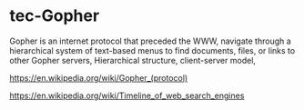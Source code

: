 # tec-Gopher
Gopher is an internet protocol that preceded the WWW, navigate through a hierarchical system of text-based menus to find documents, files, or links to other Gopher servers, Hierarchical structure, client-server model, 

https://en.wikipedia.org/wiki/Gopher_(protocol)

https://en.wikipedia.org/wiki/Timeline_of_web_search_engines


